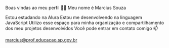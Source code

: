 Boas vindas ao meu perfil 💙💙
Meu nome é Marcius Souza

Estou estudando na Alura
Estou me desenvolvendo na linguagem JavaScript
Utilizo esse espaço para minha organização e compartilhamento dos meu projetos desenvolvidos
Você pode entrar em contato comigo 📫

marcius@prof.educacao.sp.gov.br

